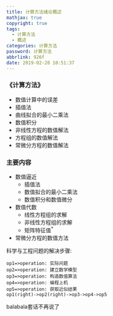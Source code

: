 ```yaml
---
title: 计算方法绪论概述
mathjax: true
copyright: true
tags:
  - 计算方法
  - 概述
categories: 计算方法
password: 计算方法
abbrlink: 926f
date: 2019-02-28 10:51:37
---
```

### 《计算方法》
- 数值计算中的误差
- 插值法
- 曲线拟合的最小二乘法
- 数值积分
- 非线性方程的数值解法
- 方程组的数值解法
- 常微分方程的数值解法

### 主要内容
- 数值逼近
    + 插值法
    + 数值拟合的最小二乘法
    + 数值积分和数值微分
- 数值代数
    + 线性方程组的求解
    + 非线性方程组的求解
    + 矩阵特征值<sup>*</sup>
- 常微分方程的数值方法

<!--less-->

科学与工程问题的解决步骤:
```flow
op1=>operation: 实际问题
op2=>operation: 建立数学模型
op3=>operation: 构造数值算法
op4=>operation: 编程上机
op5=>operation: 获取近似结果
op1(right)->op2(right)->op3->op4->op5
```

balabala套话不再说了

